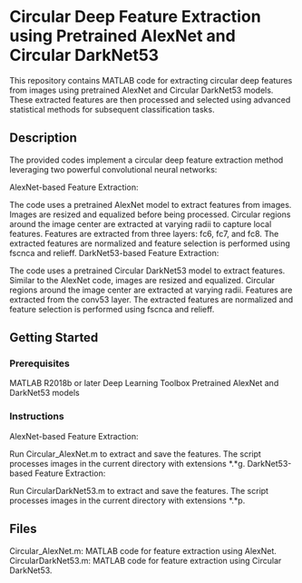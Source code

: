# Circular Deep Feature Extraction using Pretrained AlexNet and Circular DarkNet53

This repository contains MATLAB code for extracting circular deep features from images using pretrained AlexNet and Circular DarkNet53 models. These extracted features are then processed and selected using advanced statistical methods for subsequent classification tasks.

## Description
The provided codes implement a circular deep feature extraction method leveraging two powerful convolutional neural networks:

AlexNet-based Feature Extraction:

The code uses a pretrained AlexNet model to extract features from images.
Images are resized and equalized before being processed.
Circular regions around the image center are extracted at varying radii to capture local features.
Features are extracted from three layers: fc6, fc7, and fc8.
The extracted features are normalized and feature selection is performed using fscnca and relieff.
DarkNet53-based Feature Extraction:

The code uses a pretrained Circular DarkNet53 model to extract features.
Similar to the AlexNet code, images are resized and equalized.
Circular regions around the image center are extracted at varying radii.
Features are extracted from the conv53 layer.
The extracted features are normalized and feature selection is performed using fscnca and relieff.
## Getting Started
### Prerequisites
MATLAB R2018b or later
Deep Learning Toolbox
Pretrained AlexNet and DarkNet53 models
### Instructions
AlexNet-based Feature Extraction:

Run Circular_AlexNet.m to extract and save the features.
The script processes images in the current directory with extensions *.*g.
DarkNet53-based Feature Extraction:

Run CircularDarkNet53.m to extract and save the features.
The script processes images in the current directory with extensions *.*p.

## Files
Circular_AlexNet.m: MATLAB code for feature extraction using AlexNet.
CircularDarkNet53.m: MATLAB code for feature extraction using Circular DarkNet53.
